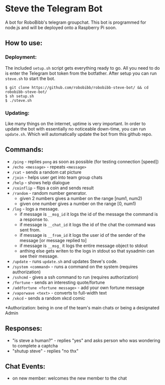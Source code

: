 # Steve the Telegram Bot
A bot for RoboBibb's telegram groupchat. This bot is programmed for node.js and will be deployed onto a Raspberry Pi soon.

## How to use:
### Deployment:
The included `setup.sh` script gets everything ready to go. All you need to do is enter the Telegram bot token from the botfather. After setup you can run `steve.sh` to start the bot.
```
$ git clone https://github.com/robobibb/robobibb-steve-bot/ && cd robobibb-steve-bot/
$ sh setup.sh
$ ./steve.sh
```
### Updating:
Like many things on the internet, uptime is very important. In order to update the bot with essentially no noticeable down-time, you can run `update.sh`. Which will automatically update the bot from this github repo. 

## Commands:
- `/ping` - replies `pong` as soon as possible (for testing connection [speed])
- `/echo <message>` - repeats `<message>`
- `/cat` - sends a random cat picture
- `/join` - helps user get into team group chats
- `/help` - shows help dialogue
- `/coinflip` - flips a coin and sends result
- `/random` - random number generator. 
  + given 2 numbers gives a number on the range [num1, num2)
  + given one number gives a number on the range [0, num1) 
- `/log` - logs a message.
  + if message is `__msg_id` it logs the id of the message the command is a response to.
  + if message is `__chat_id` it logs the id of the chat the command was sent from.
  + if message is `__from_id` it logs the user id of the sender of the message [or message replied to]
  + if message is `__msg_` it logs the entire message object to stdout
  + anthing else gets writen to the logs in stdout so that sysadmin can see their message.
- `/update` - runs `update.sh` and updates Steve's code.
- `/system <command>` - runs a command on the system (requires authorization)
- `/sshcmd` - gives a ssh command to run (requires authorization)
- `/fortune` - sends an interesting quote/fortune
- `/addfortune <fortune message>` - add your own fortune message
- `/vaporwave <text>` - converts to full-width text
- `/xkcd` - sends a random xkcd comic

*Authorization: being in one of the team's main chats or being a designated Admin
## Responses:
- "is steve a human?" - replies "yes" and asks person who was wondering to complete a captcha
- "shutup steve" - replies "no thx"

## Chat Events:
- on new member: welcomes the new member to the chat
